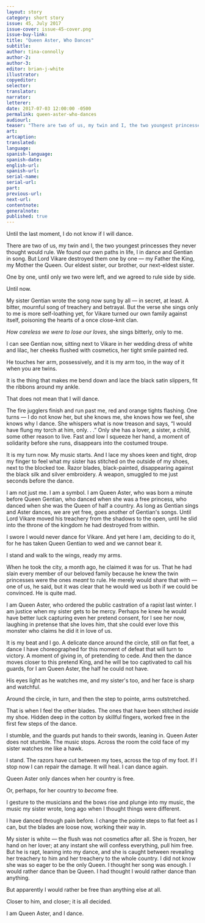 ```yaml
---
layout: story
category: short story
issue: 45, July 2017
issue-cover: issue-45-cover.png
issue-buy-link:
title: "Queen Aster, Who Dances"
subtitle:
author: tina-connolly
author-2:
author-3:
editor: brian-j-white
illustrator:
copyeditor:
selector:
translator:
narrator:
letterer:
date: 2017-07-03 12:00:00 -0500
permalink: queen-aster-who-dances
audiourl:
teaser: "There are two of us, my twin and I, the two youngest princesses they never thought would rule. We found our own paths in life, I in dance and Gentian in song."
art:
artcaption:
translated:
language:
spanish-language:
spanish-date:
english-url:
spanish-url:
serial-name:
serial-url:
part:
previous-url:
next-url:
contentnote:
generalnote:
published: true
---
```


Until the last moment, I do not know if I will dance.

There are two of us, my twin and I, the two youngest princesses they never thought would rule. We found our own paths in life, I in dance and Gentian in song. But Lord Vikare destroyed them one by one  —  my Father the King, my Mother the Queen. Our eldest sister, our brother, our next-eldest sister.

One by one, until only we two were left, and we agreed to rule side by side.

Until now.

My sister Gentian wrote the song now sung by all  —  in secret, at least. A bitter, mournful song of treachery and betrayal. But the verse she sings only to me is more self-loathing yet, for Vikare turned our own family against itself, poisoning the hearts of a once close-knit clan.

_How careless we were to lose our loves_, she sings bitterly, only to me.

I can see Gentian now, sitting next to Vikare in her wedding dress of white and lilac, her cheeks flushed with cosmetics, her tight smile painted red.  

He touches her arm, possessively, and it is my arm too, in the way of it when you are twins.

It is the thing that makes me bend down and lace the black satin slippers, fit the ribbons around my ankle.

That does not mean that I will dance.

The fire jugglers finish and run past me, red and orange tights flashing. One turns — I do not know her, but she knows me, she knows how we feel, she knows why I dance. She whispers what is now treason and says, “I would have flung my torch at him, only. . .”  Only she has a lover, a sister, a child, some other reason to live. Fast and low I squeeze her hand, a moment of solidarity before she runs, disappears into the costumed troupe.

It is my turn now. My music starts. And I lace my shoes keen and tight, drop my finger to feel what my sister has stitched on the outside of my shoes, next to the blocked toe.  Razor blades, black-painted, disappearing against the black silk and silver embroidery. A weapon, smuggled to me just seconds before the dance.

I am not just me. I am a symbol. I am Queen Aster, who was born a minute before  Queen Gentian, who danced when she was a free princess, who danced when she was the Queen of half a country. As long as Gentian sings and Aster dances, we are yet free, goes another of Gentian's songs. Until Lord Vikare moved his treachery from the shadows to the open, until he slid into the throne of the kingdom he had destroyed from within.

I swore I would never dance for Vikare. And yet here I am, deciding to do it, for he has taken Queen Gentian to wed and we cannot bear it.

I stand and walk to the wings, ready my arms.

When he took the city, a month ago, he claimed it was for us. That he had slain every member of our beloved family because he knew the twin princesses were the ones _meant_ to rule. He merely would share that with — one of us, he said, but it was clear that he would wed us both if we could be convinced. He is quite mad.

I am Queen Aster, who ordered the public castration of a rapist last winter. I am justice when my sister gets to be mercy. Perhaps he knew he would have better luck capturing even her pretend consent, for I see her now, laughing in pretense that she loves him, that she could ever love this monster who claims he did it in love of us.

It is my beat and I go. A delicate dance around the circle, still on flat feet, a dance I have choreographed for this moment of defeat that will turn to victory. A moment of giving in, of pretending to cede. And then the dance moves closer to this pretend King, and he will be too captivated to call his guards, for I am Queen Aster, the half he could not have.

His eyes light as he watches me, and my sister's too, and her face is sharp and watchful.

Around the circle, in turn, and then the step to pointe, arms outstretched.

That is when I feel the other blades. The ones that have been stitched _inside_ my shoe. Hidden deep in the cotton by skillful fingers, worked free in the first few steps of the dance.

I stumble, and the guards put hands to their swords, leaning in. Queen Aster does not stumble. The music stops. Across the room the cold face of my sister watches me like a hawk.

I stand. The razors have cut between my toes, across the top of my foot. If I stop now I can repair the damage. It will heal. I can dance again.

Queen Aster only dances when her country is free.  

 Or, perhaps, for her country to _become_ free.

I gesture to the musicians and the bows rise and plunge into my music, the music my sister wrote, long ago when I thought things were different.

I have danced through pain before. I change the pointe steps to flat feet as I can, but the blades are loose now, working their way in.

My sister is white — the flush was not cosmetics after all. She is frozen, her hand on her lover; at any instant she will confess everything, pull him free. But he is rapt, leaning into my dance, and she is caught between revealing her treachery to him and her treachery to the whole country. I did not know she was so eager to be the only Queen. I thought her song was enough. I would rather dance than be Queen. I had thought I would rather dance than anything.

But apparently I would rather be free than anything else at all.

Closer to him, and closer; it is all decided.

I am Queen Aster, and I dance.
